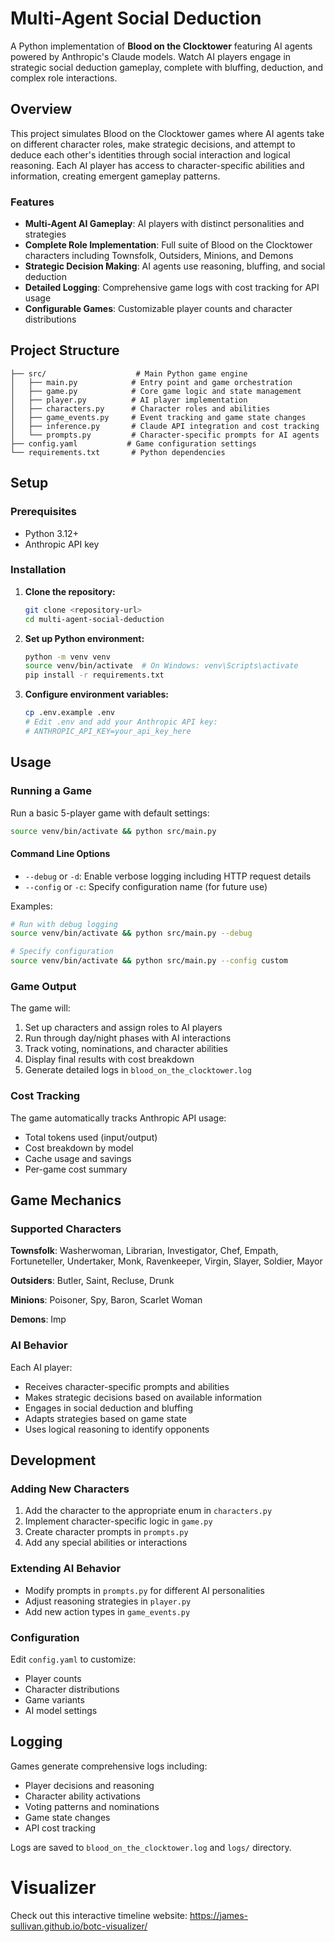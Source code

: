 # Multi-Agent Social Deduction

A Python implementation of **Blood on the Clocktower** featuring AI agents powered by Anthropic's Claude models. Watch AI players engage in strategic social deduction gameplay, complete with bluffing, deduction, and complex role interactions.

## Overview

This project simulates Blood on the Clocktower games where AI agents take on different character roles, make strategic decisions, and attempt to deduce each other's identities through social interaction and logical reasoning. Each AI player has access to character-specific abilities and information, creating emergent gameplay patterns.

### Features

- **Multi-Agent AI Gameplay**: AI players with distinct personalities and strategies
- **Complete Role Implementation**: Full suite of Blood on the Clocktower characters including Townsfolk, Outsiders, Minions, and Demons
- **Strategic Decision Making**: AI agents use reasoning, bluffing, and social deduction
- **Detailed Logging**: Comprehensive game logs with cost tracking for API usage
- **Configurable Games**: Customizable player counts and character distributions

## Project Structure

```
├── src/                    # Main Python game engine
│   ├── main.py            # Entry point and game orchestration
│   ├── game.py            # Core game logic and state management
│   ├── player.py          # AI player implementation
│   ├── characters.py      # Character roles and abilities
│   ├── game_events.py     # Event tracking and game state changes
│   ├── inference.py       # Claude API integration and cost tracking
│   └── prompts.py         # Character-specific prompts for AI agents
├── config.yaml           # Game configuration settings
└── requirements.txt       # Python dependencies
```

## Setup

### Prerequisites

- Python 3.12+
- Anthropic API key

### Installation

1. **Clone the repository:**
   ```bash
   git clone <repository-url>
   cd multi-agent-social-deduction
   ```

2. **Set up Python environment:**
   ```bash
   python -m venv venv
   source venv/bin/activate  # On Windows: venv\Scripts\activate
   pip install -r requirements.txt
   ```

3. **Configure environment variables:**
   ```bash
   cp .env.example .env
   # Edit .env and add your Anthropic API key:
   # ANTHROPIC_API_KEY=your_api_key_here
   ```

## Usage

### Running a Game

Run a basic 5-player game with default settings:

```bash
source venv/bin/activate && python src/main.py
```

#### Command Line Options

- `--debug` or `-d`: Enable verbose logging including HTTP request details
- `--config` or `-c`: Specify configuration name (for future use)

Examples:
```bash
# Run with debug logging
source venv/bin/activate && python src/main.py --debug

# Specify configuration
source venv/bin/activate && python src/main.py --config custom
```

### Game Output

The game will:
1. Set up characters and assign roles to AI players
2. Run through day/night phases with AI interactions
3. Track voting, nominations, and character abilities
4. Display final results with cost breakdown
5. Generate detailed logs in `blood_on_the_clocktower.log`

### Cost Tracking

The game automatically tracks Anthropic API usage:
- Total tokens used (input/output)
- Cost breakdown by model
- Cache usage and savings
- Per-game cost summary

## Game Mechanics

### Supported Characters

**Townsfolk**: Washerwoman, Librarian, Investigator, Chef, Empath, Fortuneteller, Undertaker, Monk, Ravenkeeper, Virgin, Slayer, Soldier, Mayor

**Outsiders**: Butler, Saint, Recluse, Drunk

**Minions**: Poisoner, Spy, Baron, Scarlet Woman

**Demons**: Imp

### AI Behavior

Each AI player:
- Receives character-specific prompts and abilities
- Makes strategic decisions based on available information
- Engages in social deduction and bluffing
- Adapts strategies based on game state
- Uses logical reasoning to identify opponents

## Development

### Adding New Characters

1. Add the character to the appropriate enum in `characters.py`
2. Implement character-specific logic in `game.py`
3. Create character prompts in `prompts.py`
4. Add any special abilities or interactions

### Extending AI Behavior

- Modify prompts in `prompts.py` for different AI personalities
- Adjust reasoning strategies in `player.py`
- Add new action types in `game_events.py`

### Configuration

Edit `config.yaml` to customize:
- Player counts
- Character distributions
- Game variants
- AI model settings

## Logging

Games generate comprehensive logs including:
- Player decisions and reasoning
- Character ability activations
- Voting patterns and nominations
- Game state changes
- API cost tracking

Logs are saved to `blood_on_the_clocktower.log` and `logs/` directory.

# Visualizer

Check out this interactive timeline website: https://james-sullivan.github.io/botc-visualizer/